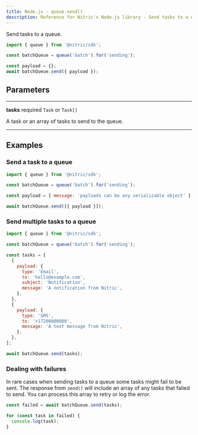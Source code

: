 ```yaml
---
title: Node.js - queue.send()
description: Reference for Nitric's Node.js library - Send tasks to a queue.
---
```


Send tasks to a queue.

```javascript
import { queue } from '@nitric/sdk';

const batchQueue = queue('batch').for('sending');

const payload = {};
await batchQueue.send({ payload });
```

## Parameters

---

**tasks** required `Task` or `Task[]`

A task or an array of tasks to send to the queue.

---

## Examples

### Send a task to a queue

```javascript
import { queue } from '@nitric/sdk';

const batchQueue = queue('batch').for('sending');

const payload = { message: 'payloads can be any serializable object' };

await batchQueue.send([{ payload }]);
```

### Send multiple tasks to a queue

```javascript
import { queue } from '@nitric/sdk';

const batchQueue = queue('batch').for('sending');

const tasks = [
  {
    payload: {
      type: 'Email',
      to: 'hello@example.com',
      subject: 'Notification',
      message: 'A notification from Nitric',
    },
  },
  {
    payload: {
      type: 'SMS',
      to: '+17200000000',
      message: 'A text message from Nitric',
    },
  },
];

await batchQueue.send(tasks);
```

### Dealing with failures

In rare cases when sending tasks to a queue some tasks might fail to be sent. The response from `send()` will include an array of any tasks that failed to send. You can process this array to retry or log the error.

```javascript
const failed = await batchQueue.send(tasks);

for (const task in failed) {
  console.log(task);
}
```
